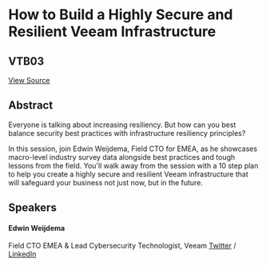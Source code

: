 # How to Build a Highly Secure and Resilient Veeam Infrastructure
## VTB03
[View Source](https://connect.veeam.com/flow/veeam/veeamon2023/attendeeportal/page/sessioncatalog/session/1678316664298001uaOo)

## Abstract
Everyone is talking about increasing resiliency. But how can you best balance security best practices with infrastructure resiliency principles? 

In this session, join Edwin Weijdema, Field CTO for EMEA, as he showcases macro-level industry survey data alongside best practices and tough lessons from the field. You'll walk away from the session with a 10 step plan to help you create a highly secure and resilient Veeam infrastructure that will safeguard your business not just now, but in the future.


## Speakers
#### Edwin Weijdema
Field CTO EMEA & Lead Cybersecurity Technologist, Veeam
[Twitter](https://twitter.com/Viperian) / [LinkedIn](https://www.linkedin.com/in/eweijdema)